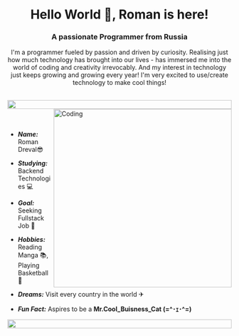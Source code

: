 <h1 align="center">Hello World 👋, Roman is here!</h1>
<h3 align="center">A passionate Programmer from Russia</h3>
<p align="center">I'm a programmer fueled by passion and driven by curiosity. Realising just how much technology has brought into our lives - has immersed me into the world of coding and creativity irrevocably. And my interest in technology just keeps growing and growing every year! I'm very excited to use/create technology to make cool things!</p>
<br>
<img src="https://i.imgur.com/dBaSKWF.gif" height="20" width="100%">

<img align="right" alt="Coding" width="400" src="https://user-images.githubusercontent.com/74038190/229223263-cf2e4b07-2615-4f87-9c38-e37600f8381a.gif">
<br>
<br>
<br>

- ***Name:***  Roman Dreval😎
  
- ***Studying:***  Backend Technologies 💻
  
- ***Goal:***  Seeking Fullstack Job 🎯
  
- ***Hobbies:***  Reading Manga 📚, Playing Basketball 🏀

- ***Dreams:***  Visit every country in the world ✈
  
- ***Fun Fact:***  Aspires to be a **Mr.Cool_Buisness_Cat (=^･ｪ･^=)**


<img src="https://i.imgur.com/dBaSKWF.gif" height="20" width="100%">

